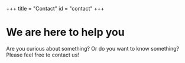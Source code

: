 +++
title = "Contact"
id = "contact"
+++

# We are here to help you

Are you curious about something? Or do you want to know something? Please feel free to contact us!
